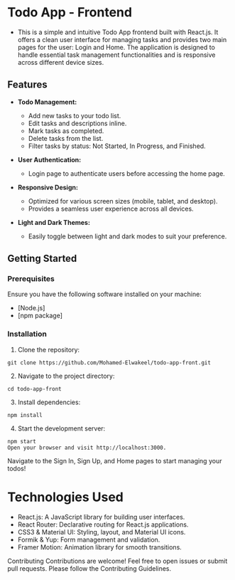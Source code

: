 # Todo App - Frontend

- This is a simple and intuitive Todo App frontend built with React.js. It offers a clean user interface for managing tasks and provides two main pages for the user: Login and Home. The application is designed to handle essential task management functionalities and is responsive across different device sizes.


## Features

- **Todo Management:**
  - Add new tasks to your todo list.
  - Edit tasks and descriptions inline.
  - Mark tasks as completed.
  - Delete tasks from the list.
  - Filter tasks by status: Not Started, In Progress, and Finished.
 
- **User Authentication:**
  - Login page to authenticate users before accessing the home page.

- **Responsive Design:**
  - Optimized for various screen sizes (mobile, tablet, and desktop).
  - Provides a seamless user experience across all devices.
    
- **Light and Dark Themes:**
  - Easily toggle between light and dark modes to suit your preference. 

## Getting Started

### Prerequisites

Ensure you have the following software installed on your machine:

- [Node.js]
- [npm package]

### Installation

1. Clone the repository:

```
git clone https://github.com/Mohamed-Elwakeel/todo-app-front.git
```
2. Navigate to the project directory:
   
```   
cd todo-app-front
```
3. Install dependencies:
```
npm install
```
4. Start the development server:
```
npm start
Open your browser and visit http://localhost:3000.
```
Navigate to the Sign In, Sign Up, and Home pages to start managing your todos!


# Technologies Used

- React.js: A JavaScript library for building user interfaces.
- React Router: Declarative routing for React.js applications.
- CSS3 & Material UI: Styling, layout, and Material UI icons.
- Formik & Yup: Form management and validation.
- Framer Motion: Animation library for smooth transitions.


Contributing
Contributions are welcome! Feel free to open issues or submit pull requests. Please follow the Contributing Guidelines.
